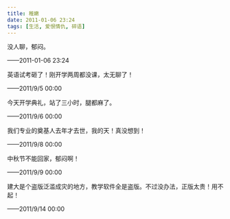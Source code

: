 ```yaml
---
title: 稚嫩
date: 2011-01-06 23:24
tags: [生活, 爱恨情仇, 碎语]
---
```


没人聊，郁闷。

——2011-01-06 23:24

<!--more-->


英语试考砸了！刚开学两周都没课，太无聊了！

——2011/9/5 00:00

今天开学典礼，站了三小时，腿都麻了。

——2011/9/6 00:00

我们专业的奠基人去年才去世，我的天！真没想到！

——2011/9/8 00:00

中秋节不能回家，郁闷啊！

——2011/9/9 00:00

建大是个盗版泛滥成灾的地方，教学软件全是盗版。不过没办法，正版太贵！用不起！

——2011/9/14 00:00
